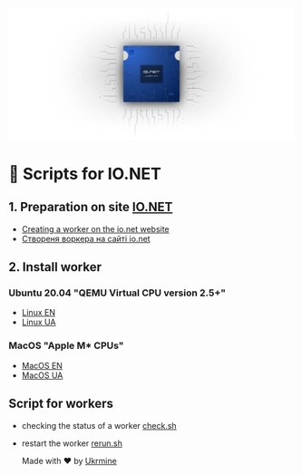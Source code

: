 ![Image alt](https://github.com/ukrmine/ionet/blob/main/pics/mAa0QmH3Nl9IyKqDAZzvuFNZhE0.webp)

# :checkered_flag: Scripts for IO.NET 

## 1. Preparation on site <a href="https://cloud.io.net/worker/devices/" target="_blank">IO.NET</a>

- <a href="https://github.com/ukrmine/ionet/blob/main/DOCS/EN/Preparation_ionet_EN.md#1-preparation-on-site-ionet" target="_blank">Creating a worker on the io.net website</a>
- <a href="https://github.com/ukrmine/ionet/blob/main/DOCS/EN/Preparation_ionet_EN.md#1-preparation-on-site-ionet" target="_blank">Створеня воркера на сайті io.net</a>

## 2. Install worker 
### Ubuntu 20.04 "QEMU Virtual CPU version 2.5+"

- [Linux EN](DOCS/EN/Install_linux_EN.md)
- [Linux UA](DOCS/UA/Install_linux_UA.md)

### MacOS "Apple M* CPUs"

- [MacOS EN](DOCS/EN/Install_mac_EN.md)
- [MacOS UA](DOCS/UA/Install_mac_UA.md)

## Script for workers
- checking the status of a worker <a href="https://github.com/ukrmine/ionet/raw/main/check.sh" target="_blank">check.sh</a>
- restart the worker <a href="https://github.com/ukrmine/ionet/raw/main/rerun.sh" target="_blank">rerun.sh</a>
  
  Made with :heart: by <a href="https://github.com/ukrmine" target="_blank">Ukrmine</a>

